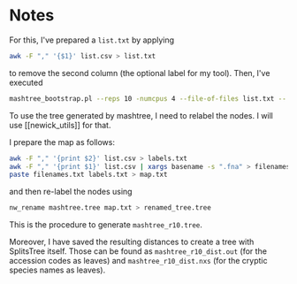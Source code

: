 # Notes

For this, I've prepared a `list.txt` by applying

```bash
awk -F "," '{$1}' list.csv > list.txt
```

to remove the second column (the optional label for my tool). Then, I've executed

```bash
mashtree_bootstrap.pl --reps 10 -numcpus 4 --file-of-files list.txt -- --mindepth 0 > mashtree.out
```

To use the tree generated by mashtree, I need to relabel the nodes. I will use [[newick_utils]] for that.

I prepare the map as follows:

```bash
awk -F "," '{print $2}' list.csv > labels.txt
awk -F "," '{print $1}' list.csv | xargs basename -s ".fna" > filenames.txt
paste filenames.txt labels.txt > map.txt
```

and then re-label the nodes using

```bash
nw_rename mashtree.tree map.txt > renamed_tree.tree
```

This is the procedure to generate `mashtree_r10.tree`.

Moreover, I have saved the resulting distances to create a tree with SplitsTree
itself. Those can be found as `mashtree_r10_dist.out` (for the accession codes
as leaves) and `mashtree_r10_dist.nxs` (for the cryptic species names as
leaves).